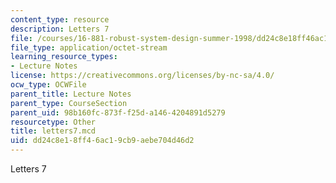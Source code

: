 ```yaml
---
content_type: resource
description: Letters 7
file: /courses/16-881-robust-system-design-summer-1998/dd24c8e18ff46ac19cb9aebe704d46d2_letters7.mcd
file_type: application/octet-stream
learning_resource_types:
- Lecture Notes
license: https://creativecommons.org/licenses/by-nc-sa/4.0/
ocw_type: OCWFile
parent_title: Lecture Notes
parent_type: CourseSection
parent_uid: 98b160fc-873f-f25d-a146-4204891d5279
resourcetype: Other
title: letters7.mcd
uid: dd24c8e1-8ff4-6ac1-9cb9-aebe704d46d2
---
```

Letters 7